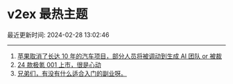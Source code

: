 # v2ex 最热主题

最近更新时间: 2024-02-28 13:02:46

--- 
1. [苹果取消了长达 10 年的汽车项目，部分人员将被调动到生成 AI 团队 or 被裁](https://www.v2ex.com/t/1018981) 
2. [24 款极氪 001 上市，很是心动](https://www.v2ex.com/t/1018982) 
3. [兄弟们，有没有什么适合入门的副业呀。](https://www.v2ex.com/t/1019005) 
